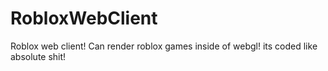 # RobloxWebClient
Roblox web client! Can render roblox games inside of webgl! its coded like absolute shit!
